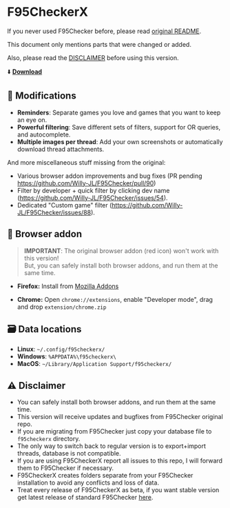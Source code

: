 # F95CheckerX

If you never used F95Checker before, please read [original README](https://github.com/Willy-JL/F95Checker).

This document only mentions parts that were changed or added.

Also, please read the [DISCLAIMER](https://github.com/littleraisins/F95CheckerX#warning-disclaimer) before using this version.

:arrow_down: **[Download](https://github.com/littleraisins/F95CheckerX/releases/latest)**

## :dna: Modifications

- **Reminders**: Separate games you love and games that you want to keep an eye on.
- **Powerful filtering**: Save different sets of filters, support for OR queries, and autocomplete.
- **Multiple images per thread**: Add your own screenshots or automatically download thread attachments.

And more miscellaneous stuff missing from the original:
  - Various browser addon improvements and bug fixes (PR pending https://github.com/Willy-JL/F95Checker/pull/90)
  - Filter by developer + quick filter by clicking dev name (https://github.com/Willy-JL/F95Checker/issues/54).
  - Dedicated "Custom game" filter (https://github.com/Willy-JL/F95Checker/issues/88).

## :link: Browser addon

> **IMPORTANT**: The original browser addon (red icon) won't work with this version!  
> But, you can safely install both browser addons, and run them at the same time.

- **Firefox:** Install from [Mozilla Addons](https://addons.mozilla.org/en-US/firefox/addon/f95checkerx-browser-addon/?utm_source=addons.mozilla.org&utm_medium=referral&utm_content=search)

- **Chrome:** Open `chrome://extensions`, enable "Developer mode", drag and drop `extension/chrome.zip`
  
## :card_file_box: Data locations

  - **Linux**: `~/.config/f95checkerx/`
  - **Windows**: `%APPDATA%\f95checkerx\`
  - **MacOS**: `~/Library/Application Support/f95checkerx/`

## :warning: Disclaimer

- You can safely install both browser addons, and run them at the same time.
- This version will receive updates and bugfixes from F95Checker original repo.
- If you are migrating from F95Checker just copy your database file to `f95checkerx` directory.
- The only way to switch back to regular version is to export+import threads, database is not compatible.
- If you are using F95CheckerX report all issues to this repo, I will forward them to F95Checker if necessary.
- F95CheckerX creates folders separate from your F95Checker installation to avoid any conflicts and loss of data.
- Treat every release of F95CheckerX as beta, if you want stable version get latest release of standard F95Checker [here](https://github.com/Willy-JL/F95Checker/releases/latest).
